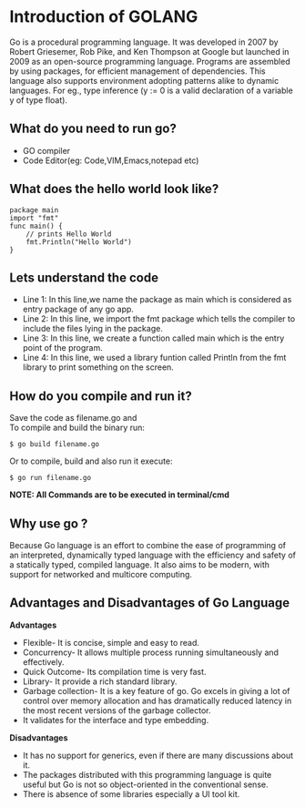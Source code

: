 # Introduction of GOLANG

Go is a procedural programming language. It was developed in 2007 by Robert Griesemer, Rob Pike, and Ken Thompson at Google but launched in 2009 as an open-source programming language. Programs are assembled by using packages, for efficient management of dependencies. This language also supports environment adopting patterns alike to dynamic languages. For eg., type inference (y := 0 is a valid declaration of a variable y of type float).

## What do you need to run go?
* GO compiler
* Code Editor(eg: Code,VIM,Emacs,notepad etc)

## What does the hello world look like?
```
package main  
import "fmt"
func main() {
    // prints Hello World
    fmt.Println("Hello World") 
}
```

## Lets understand the code
* Line 1: In this line,we name the package as main which is considered as entry package of any go app.
* Line 2: In this line, we import the fmt package which tells the compiler to include the files lying in the package.
* Line 3: In this line, we create a function called main which is the entry point of the program.
* Line 4: In this line, we used a library funtion called Println from the fmt library to print something on the screen.

## How do you compile and run it?
Save the code as filename.go and <br>
To compile and build the binary run: 
```
$ go build filename.go
```
Or to compile, build and also run it execute:
```
$ go run filename.go
```

**NOTE: All Commands are to be executed in terminal/cmd**

## Why use go ?
Because Go language is an effort to combine the ease of programming of an interpreted, dynamically typed language with the efficiency and safety of a statically typed, compiled language. It also aims to be modern, with support for networked and multicore computing.

## Advantages and Disadvantages of Go Language

**Advantages**
* Flexible- It is concise, simple and easy to read.
* Concurrency- It allows multiple process running simultaneously and effectively.
* Quick Outcome- Its compilation time is very fast.
* Library- It provide a rich standard library.
* Garbage collection- It is a key feature of go. Go excels in giving a lot of control over memory allocation and has dramatically reduced latency in the most recent versions of the garbage collector.
* It validates for the interface and type embedding.

**Disadvantages**
* It has no support for generics, even if there are many discussions about it.
* The packages distributed with this programming language is quite useful but Go is not so object-oriented in the conventional sense.
* There is absence of some libraries especially a UI tool kit.